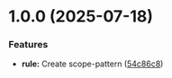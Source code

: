 # 1.0.0 (2025-07-18)


### Features

* **rule:** Create scope-pattern ([54c86c8](https://github.com/rizqyfahmi/commitlint-plugin-prevenger/commit/54c86c88aa10ad791b91c03a1356a8becbabdd91))
